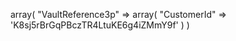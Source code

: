 array(
    "VaultReference3p" => array(
        "CustomerId" => 'K8sj5rBrGqPBczTR4LtuKE6g4iZMmY9f'
    )
)